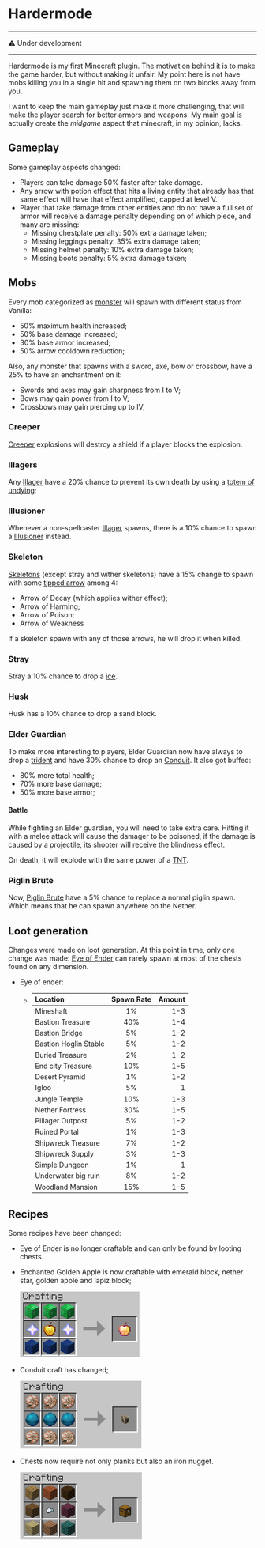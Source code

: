 # Hardermode

---

:warning: Under development

---
Hardermode is my first Minecraft plugin.
The motivation behind it is to make the game
harder, but without making it unfair.
My point here is not have mobs killing you in a
single hit and spawning them on two blocks away
from you.

I want to keep the main gameplay just make it
more challenging, that will make the player
search for better armors and weapons. My main
goal is actually create the *midgame* aspect
that minecraft, in my opinion, lacks.

## Gameplay

Some gameplay aspects changed:

- Players can take damage 50% faster after take 
  damage.
- Any arrow with potion effect that hits a living
  entity that already has that same effect will
  have that effect amplified, capped at level V.
- Player that take damage from other entities and do not
  have a full set of armor will receive a damage
  penalty depending on of which piece, and many are 
  missing:
  - Missing chestplate penalty: 50% extra damage taken;
  - Missing leggings penalty: 35% extra damage taken;
  - Missing helmet penalty: 10% extra damage taken;
  - Missing boots penalty: 5% extra damage taken;

## Mobs

Every mob categorized as [monster](https://hub.spigotmc.org/javadocs/spigot/org/bukkit/entity/Monster.html)
will spawn with different status from Vanilla:

- 50% maximum health increased;
- 50% base damage increased;
- 30% base armor increased;
- 50% arrow cooldown reduction;

Also, any monster that spawns with a sword, axe, bow or
crossbow, have a 25% to have an enchantment on it:

- Swords and axes may gain sharpness from I to V;
- Bows may gain power from I to V;
- Crossbows may gain piercing up to IV;

### Creeper

[Creeper](https://minecraft.fandom.com/wiki/Creeper)
explosions will destroy a shield if a
player blocks the explosion.

### Illagers

Any [Illager](https://minecraft.fandom.com/wiki/Illager)
have a 20% chance to prevent its own death by using
a [totem of undying](https://minecraft.fandom.com/wiki/Totem_of_Undying);

### Illusioner

Whenever a non-spellcaster [Illager](https://minecraft.fandom.com/wiki/Illager)
spawns, there is a 10% chance to spawn a
[Illusioner](https://minecraft.fandom.com/wiki/Illusioner)
instead.

### Skeleton

[Skeletons](https://minecraft.fandom.com/wiki/Skeleton)
(except stray and wither skeletons) have a 15% change to spawn with some
[tipped arrow](https://minecraft.fandom.com/wiki/Arrow#Tipped_arrows)
among 4:

- Arrow of Decay (which applies wither effect);
- Arrow of Harming;
- Arrow of Poison;
- Arrow of Weakness

If a skeleton spawn with any of those arrows,
he will drop it when killed.

### Stray

Stray a 10% chance to drop a [ice](https://minecraft.fandom.com/wiki/Ice).

### Husk

Husk has a 10% chance to drop a sand block.

### Elder Guardian

To make more interesting to players, Elder Guardian
now have always to drop a [trident](https://minecraft.fandom.com/wiki/Trident)
and have 30% chance to drop an [Conduit](https://minecraft.fandom.com/wiki/Conduit).
It also got buffed:

- 80% more total health;
- 70% more base damage;
- 50% more base armor;

#### Battle

While fighting an Elder guardian, you will need to take
extra care. Hitting it with a melee attack will cause
the damager to be poisoned, if the damage is caused by
a projectile, its shooter will receive the blindness effect.

On death, it will explode with the same power of a [TNT](https://minecraft.fandom.com/wiki/TNT).
  
### Piglin Brute

Now, [Piglin Brute](https://minecraft.fandom.com/wiki/Piglin_Brute)
have a 5% chance to replace a normal piglin spawn. Which
means that he can spawn anywhere on the Nether.

## Loot generation

Changes were made on loot generation.
At this point in time, only one change was
made: [Eye of Ender](https://minecraft.fandom.com/wiki/Eye_of_Ender)
can rarely spawn at most of the chests found
on any dimension.

- Eye of ender:
  - | Location      | Spawn Rate    | Amount |
    | ------------- |:-------------:| -----:|
    | Mineshaft     | 1% | 1-3 |
    | Bastion Treasure | 40% |  1-4  |
    | Bastion Bridge | 5% | 1-2 |
    | Bastion Hoglin Stable | 5% | 1-2 |
    | Buried Treasure | 2% | 1-2 |
    | End city Treasure | 10% | 1-5 |
    | Desert Pyramid | 1% | 1-2 |
    | Igloo | 5% | 1 |
    | Jungle Temple | 10% | 1-3 |
    | Nether Fortress | 30% | 1-5 |
    | Pillager Outpost | 5% | 1-2 |
    | Ruined Portal | 1% | 1-3 |
    | Shipwreck Treasure | 7% | 1-2 |
    | Shipwreck Supply | 3% | 1-3 |
    | Simple Dungeon | 1% | 1 |
    | Underwater big ruin | 8% | 1-2 |
    | Woodland Mansion | 15% | 1-5 |
  
## Recipes

Some recipes have been changed:

- Eye of Ender is no longer craftable and can
only be found by looting chests.
- Enchanted Golden Apple is now craftable with emerald
  block, nether star, golden apple and lapiz block;
  
  ![Enchanted Golden Apple craft](./assets/Enchanted_golden_apple_craft.png)
- Conduit craft has changed;
  
  ![Conduit craft](./assets/Conduit.png)

- Chests now require not only planks but also an
  iron nugget.

  ![Conduit craft](./assets/Chest.png)
